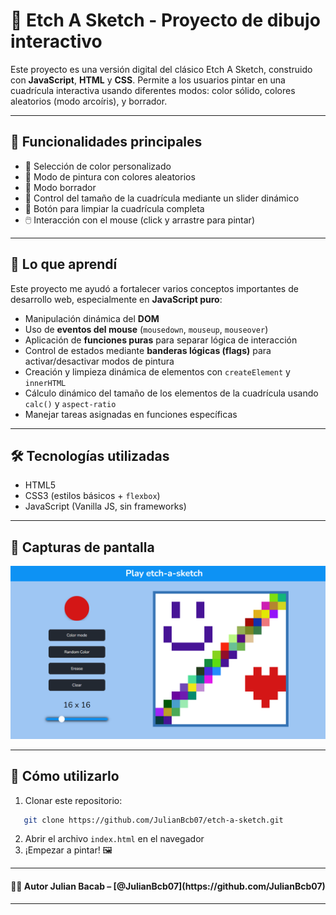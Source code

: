 # 🎨 Etch A Sketch - Proyecto de dibujo interactivo

Este proyecto es una versión digital del clásico Etch A Sketch, construido con **JavaScript**, **HTML** y **CSS**. Permite a los usuarios pintar en una cuadrícula interactiva usando diferentes modos: color sólido, colores aleatorios (modo arcoíris), y borrador.

---

## 🚀 Funcionalidades principales

- 🎨 Selección de color personalizado
- 🌈 Modo de pintura con colores aleatorios
- 🧽 Modo borrador
- 📏 Control del tamaño de la cuadrícula mediante un slider dinámico
- 🔄 Botón para limpiar la cuadrícula completa
- 🖱️ Interacción con el mouse (click y arrastre para pintar)

---

## 🧠 Lo que aprendí

Este proyecto me ayudó a fortalecer varios conceptos importantes de desarrollo web, especialmente en **JavaScript puro**:

- Manipulación dinámica del **DOM**
- Uso de **eventos del mouse** (`mousedown`, `mouseup`, `mouseover`)
- Aplicación de **funciones puras** para separar lógica de interacción
- Control de estados mediante **banderas lógicas (flags)** para activar/desactivar modos de pintura
- Creación y limpieza dinámica de elementos con `createElement` y `innerHTML`
- Cálculo dinámico del tamaño de los elementos de la cuadrícula usando `calc()` y `aspect-ratio`
- Manejar tareas asignadas en funciones específicas

---

## 🛠️ Tecnologías utilizadas

- HTML5
- CSS3 (estilos básicos + `flexbox`)
- JavaScript (Vanilla JS, sin frameworks)

---

## 📸 Capturas de pantalla

![captura del proyecto](etchAsketch.png)

---

## 🧩 Cómo utilizarlo

1. Clonar este repositorio:

```bash
   git clone https://github.com/JulianBcb07/etch-a-sketch.git
```

2. Abrir el archivo `index.html` en el navegador
3. ¡Empezar a pintar! 🖼️

---

<h4 align="center">
👨‍💻 Autor
Julian Bacab – [@JulianBcb07](https://github.com/JulianBcb07)
</h4>

---
